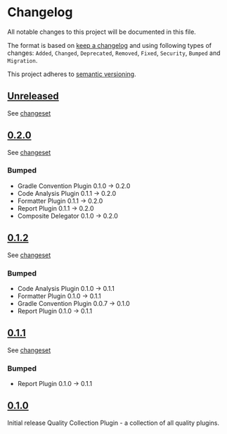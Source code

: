 # Changelog

All notable changes to this project will be documented in this file.

The format is based on [keep a changelog](http://keepachangelog.com/en/1.0.0/) and using following
types of changes: `Added`, `Changed`, `Deprecated`, `Removed`, `Fixed`, `Security`, `Bumped` and `Migration`.

This project adheres to [semantic versioning](http://semver.org/spec/v2.0.0.html).

## [Unreleased](https://github.com/bitfunk/gradle-plugins/releases/latest)

See [changeset](https://github.com/bitfunk/gradle-plugins/compare/plugin-quality@v0.2.0...main)

## [0.2.0](https://github.com/bitfunk/gradle-plugins/releases/tag/plugin-quality@v0.2.0)

See [changeset](https://github.com/bitfunk/gradle-plugins/compare/plugin-quality@v0.1.2...plugin-quality@v0.2.0)

### Bumped

- Gradle Convention Plugin 0.1.0 -> 0.2.0
- Code Analysis Plugin 0.1.1 -> 0.2.0
- Formatter Plugin 0.1.1 -> 0.2.0
- Report Plugin 0.1.1 -> 0.2.0
- Composite Delegator 0.1.0 -> 0.2.0

## [0.1.2](https://github.com/bitfunk/gradle-plugins/releases/tag/plugin-quality@v0.1.2)

See [changeset](https://github.com/bitfunk/gradle-plugins/compare/plugin-quality@v0.1.1...plugin-quality@v0.1.2)

### Bumped

- Code Analysis Plugin 0.1.0 -> 0.1.1
- Formatter Plugin 0.1.0 -> 0.1.1
- Gradle Convention Plugin 0.0.7 -> 0.1.0
- Report Plugin 0.1.0 -> 0.1.1

## [0.1.1](https://github.com/bitfunk/gradle-plugins/releases/tag/plugin-quality@v0.1.1)

See [changeset](https://github.com/bitfunk/gradle-plugins/compare/plugin-quality@v0.1.0...plugin-quality@v0.1.1)

### Bumped

- Report Plugin 0.1.0 -> 0.1.1

## [0.1.0](https://github.com/bitfunk/gradle-plugins/releases/tag/plugin-quality@v0.1.0)

Initial release Quality Collection Plugin - a collection of all quality plugins.
